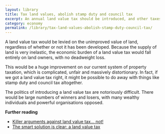 ```yaml
---
layout: library
title: Tax land values, abolish stamp duty and council tax
excerpt: An annual land value tax should be introduced, and other taxes on property, such as council tax and stamp duty, should be repealed.
category: economy
permalink: /library/tax-land-values-abolish-stamp-duty-council-tax/
---
```


A land value tax would be levied on the unimproved value of land, regardless of whether or not it has been developed. Because the supply of land is very inelastic, the economic burden of a land value tax would fall entirely on land owners, with no deadweight loss.

This would be a huge improvement on our current system of property taxation, which is complicated, unfair and massively distortionary. In fact, if we got a land value tax right, it might be possible to do away with things like stamp duty and council tax altogether.

The politics of introducing a land value tax are notoriously difficult. There would be large numbers of winners and losers, with many wealthy individuals and powerful organisations opposed.

**Further reading**

 - [Killer arguments against land value tax... not!](http://kaalvtn.blogspot.co.uk/p/arguments-for-lvt.html)
 - [The smart solution is clear: a land value tax](http://www.independent.co.uk/voices/comment/the-smart-solution-is-clear-a-land-value-tax-9150510.html)
